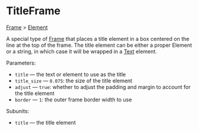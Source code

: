 # TitleFrame

[Frame](/docs/frame) > [Element](/docs/element)

A special type of [Frame](/docs/frame) that places a title element in a box centered on the line at the top of the frame. The title element can be either a proper Element or a string, in which case it will be wrapped in a [Text](/docs/text) element.

Parameters:
- `title` — the text or element to use as the title
- `title_size` — `0.075`: the size of the title element
- `adjust` — `true`: whether to adjust the padding and margin to account for the title element
- `border` — `1`: the outer frame border width to use

Subunits:
- `title` — the title element
